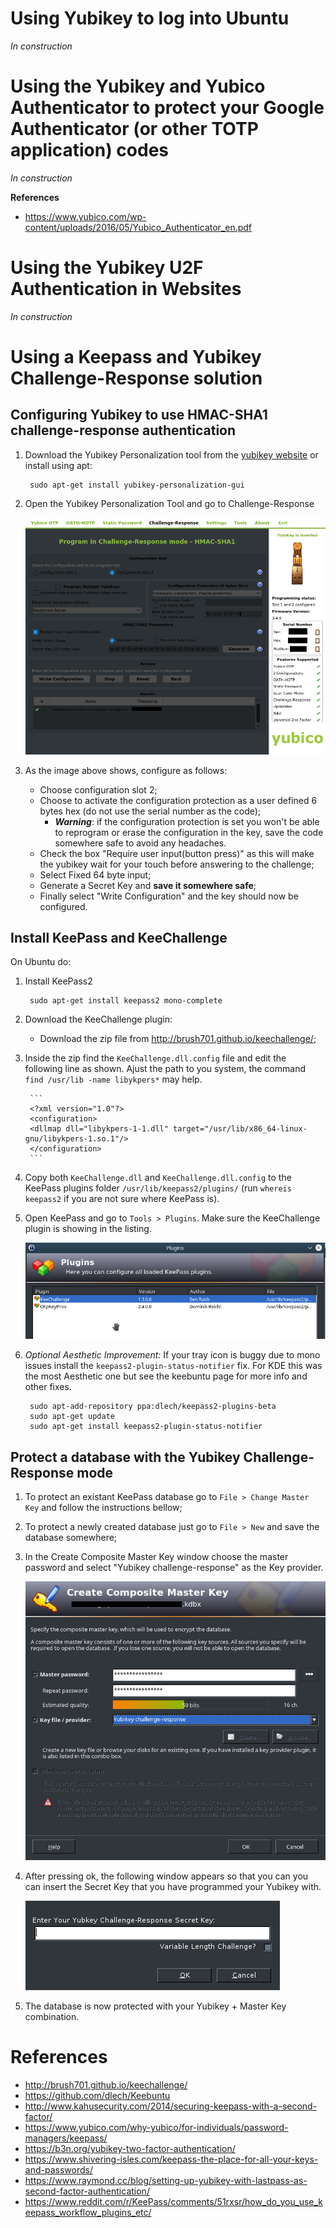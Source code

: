 
# Using Yubikey to log into Ubuntu

_In construction_

# Using the Yubikey and Yubico Authenticator to protect your Google Authenticator (or other TOTP application) codes

_In construction_

**References**

- https://www.yubico.com/wp-content/uploads/2016/05/Yubico_Authenticator_en.pdf

# Using the Yubikey U2F Authentication in Websites

_In construction_

# Using a Keepass and Yubikey Challenge-Response solution

## Configuring Yubikey to use HMAC-SHA1 challenge-response authentication

1. Download the Yubikey Personalization tool from the [yubikey website](https://www.yubico.com/support/knowledge-base/categories/articles/yubikey-personalization-tools/) or install using apt:

		sudo apt-get install yubikey-personalization-gui

2. Open the Yubikey Personalization Tool and go to Challenge-Response

	![Challenge-Response screen of Yubikey Personalization Tool](pictures/challenge-response-screen.png)

3. As the image above shows, configure as follows:
	- Choose configuration slot 2;
	- Choose to activate the configuration protection as a user defined 6 bytes hex (do not use the serial number as the code);
		- _**Warning**_: if the configuration protection is set you won't be able to reprogram or erase the configuration in the key, save the code somewhere safe to avoid any headaches.
	- Check the box "Require user input(button press)" as this will make the yubikey wait for your touch before answering to the challenge;
	- Select Fixed 64 byte input;
	- Generate a Secret Key and **save it somewhere safe**;
	- Finally select "Write Configuration" and the key should now be configured.

## Install KeePass and KeeChallenge

On Ubuntu do:

1. Install KeePass2

		sudo apt-get install keepass2 mono-complete

2. Download the KeeChallenge plugin:
	- Download the zip file from http://brush701.github.io/keechallenge/;

3. Inside the zip find the `KeeChallenge.dll.config` file and edit the following line as shown. Ajust the path to you system, the command `find /usr/lib -name libykpers*` may help.

		```
		<?xml version="1.0"?>
		<configuration>
		<dllmap dll="libykpers-1-1.dll" target="/usr/lib/x86_64-linux-gnu/libykpers-1.so.1"/>
		</configuration>
		```

4. Copy both `KeeChallenge.dll` and `KeeChallenge.dll.config` to the KeePass plugins folder `/usr/lib/keepass2/plugins/` (run `whereis keepass2` if you are not sure where KeePass is).

5. Open KeePass and go to `Tools > Plugins`. Make sure the KeeChallenge plugin is showing in the listing.

	![KeePass plugin screen showing KeeChallenge plugin as installed](pictures/keepass-plugin-screen.png)

6. _Optional Aesthetic Improvement:_ If your tray icon is buggy due to mono issues install the `keepass2-plugin-status-notifier` fix. For KDE this was the most Aesthetic one but see the keebuntu page for more info and other fixes.

		sudo apt-add-repository ppa:dlech/keepass2-plugins-beta
		sudo apt-get update
		sudo apt-get install keepass2-plugin-status-notifier

## Protect a database with the Yubikey Challenge-Response mode

1. To protect an existant KeePass database go to `File > Change Master Key` and follow the instructions bellow;

2. To protect a newly created database just go to `File > New` and save the database somewhere;

3. In the Create Composite Master Key window choose the master password and select "Yubikey challenge-response" as the Key provider.

	![KeePass's Create Composite Master Key window](pictures/create-composite-master-key.png)

4. After pressing ok, the following window appears so that you can you can insert the Secret Key that you have programmed your Yubikey with.

	![KeeChallenge Secret Key entry window](pictures/secret-key-entry.png)

5. The database is now protected with your Yubikey + Master Key combination.



# References

- http://brush701.github.io/keechallenge/
- https://github.com/dlech/Keebuntu
- http://www.kahusecurity.com/2014/securing-keepass-with-a-second-factor/
- https://www.yubico.com/why-yubico/for-individuals/password-managers/keepass/
- https://b3n.org/yubikey-two-factor-authentication/
- https://www.shivering-isles.com/keepass-the-place-for-all-your-keys-and-passwords/
- https://www.raymond.cc/blog/setting-up-yubikey-with-lastpass-as-second-factor-authentication/
- https://www.reddit.com/r/KeePass/comments/51rxsr/how_do_you_use_keepass_workflow_plugins_etc/